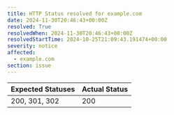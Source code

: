 ```yaml
---
title: HTTP Status resolved for example.com
date: 2024-11-30T20:46:43+00:00Z
resolved: True
resolvedWhen: 2024-11-30T20:46:43+00:00Z
resolvedStartTime: 2024-10-25T21:09:43.191474+00:00
severity: notice
affected:
  - example.com
section: issue
---
```


| Expected Statuses | Actual Status  |
|-------------------|----------------|
| 200, 301, 302 | 200 |
